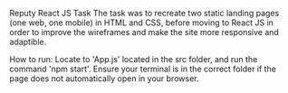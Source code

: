 Reputy React JS Task
The task was to recreate two static landing pages (one web, one mobile) in HTML and CSS, before moving to React JS in order to improve the wireframes and make the site more responsive and adaptible.

How to run:
Locate to 'App.js' located in the src folder, and run the command 'npm start'. Ensure your terminal is in the correct folder if the page does not automatically open in your browser.



